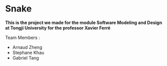 ﻿# Snake

**This is the project we made for the module Software Modeling and Design at Tongji University for the professor Xavier Ferré**

Team Members :
- Arnaud Zheng
- Stephane Khau
- Gabriel Tang

